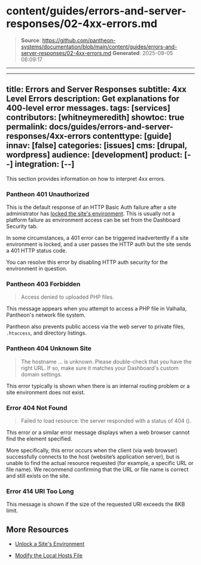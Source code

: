 # content/guides/errors-and-server-responses/02-4xx-errors.md

> **Source**: https://github.com/pantheon-systems/documentation/blob/main/content/guides/errors-and-server-responses/02-4xx-errors.md
> **Generated**: 2025-09-05 06:09:17

---

---
title: Errors and Server Responses
subtitle: 4xx Level Errors
description: Get explanations for 400-level error messages.
tags: [services]
contributors: [whitneymeredith]
showtoc: true
permalink: docs/guides/errors-and-server-responses/4xx-errors
contenttype: [guide]
innav: [false]
categories: [issues]
cms: [drupal, wordpress]
audience: [development]
product: [--]
integration: [--]
---

This section provides information on how to interpret 4xx errors.

### Pantheon 401 Unauthorized

This is the default response of an HTTP Basic Auth failure after a site administrator has [locked the site's environment](/guides/secure-development/security-tool). This is usually not a platform failure as environment access can be set from the Dashboard Security tab.

In some circumstances, a 401 error can be triggered inadvertently if a site environment is locked, and a user passes the HTTP auth but the site sends a 401 HTTP status code. 

You can resolve this error by disabling HTTP auth security for the environment in question.

### Pantheon 403 Forbidden

> Access denied to uploaded PHP files.

This message appears when you attempt to access a PHP file in Valhalla, Pantheon's network file system.

Pantheon also prevents public access via the web server to private files, `.htaccess`, and directory listings.

### Pantheon 404 Unknown Site

> The hostname ... is unknown. Please double-check that you have the right URL. If so, make sure it matches your Dashboard's custom domain settings.

This error typically is shown when there is an internal routing problem or a site environment does not exist.

### Error 404 Not Found

> Failed to load resource: the server responded with a status of 404 ().

This error or a similar error message displays when a web browser cannot find the element specified.

More specifically, this error occurs when the client (via web browser) successfully connects to the host (website’s application server), but is unable to find the actual resource requested (for example, a specific URL or file name). We recommend confirming that the URL or file name is correct and still exists on the site.

### Error 414 URI Too Long

This message is shown if the size of the requested URI exceeds the 8KB limit.

## More Resources

- [Unlock a Site's Environment](/security#unlock-a-sites-environment)

- [Modify the Local Hosts File](/guides/domains/hosts-file)
